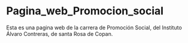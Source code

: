# Pagina_web_Promocion_social
Esta es una pagina web de la carrera de Promoción Social, del Instituto Álvaro Contreras, de santa Rosa de Copan.
